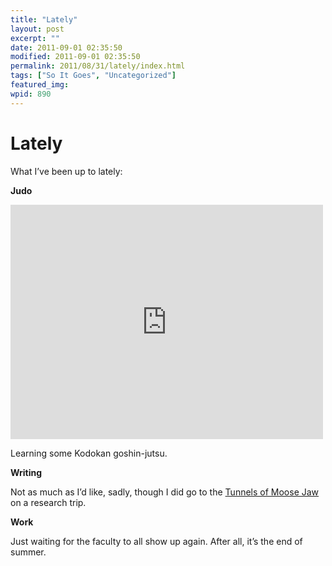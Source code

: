 ```yaml
---
title: "Lately"
layout: post
excerpt: ""
date: 2011-09-01 02:35:50
modified: 2011-09-01 02:35:50
permalink: 2011/08/31/lately/index.html
tags: ["So It Goes", "Uncategorized"]
featured_img: 
wpid: 890
---
```


# Lately

What I’ve been up to lately:

**Judo**

<iframe allow="accelerometer; autoplay; clipboard-write; encrypted-media; gyroscope; picture-in-picture; web-share" allowfullscreen="" frameborder="0" height="375" loading="lazy" src="https://www.youtube.com/embed/4llpdgebIdY?feature=oembed" title="Goshin Jutsu Kata" width="500"></iframe>

Learning some Kodokan goshin-jutsu.

**Writing**

Not as much as I’d like, sadly, though I did go to the [Tunnels of Moose Jaw](http://www.tunnelsofmoosejaw.com/) on a research trip.

**Work**

Just waiting for the faculty to all show up again. After all, it’s the end of summer.